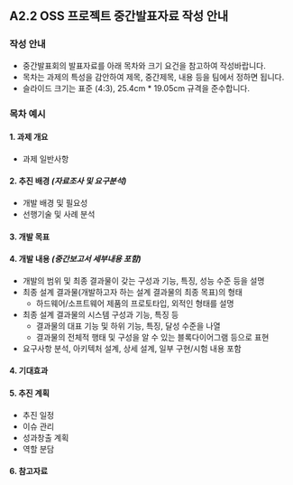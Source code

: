 ## A2.2 OSS 프로젝트 중간발표자료 작성 안내  

### 작성 안내  

- 중간발표회의 발표자료를 아래 목차와 크기 요건을 참고하여 작성바랍니다.  
- 목차는 과제의 특성을 감안하여 제목, 중간제목, 내용 등을 팀에서 정하면 됩니다.  
- 슬라이드 크기는 표준 (4:3), 25.4cm * 19.05cm 규격을 준수합니다.  
  
### 목차 예시  

#### 1. 과제 개요

- 과제 일반사항  

#### 2. 추진 배경 *(자료조사 및 요구분석)*

- 개발 배경 및 필요성
- 선행기술 및 사례 분석

#### 3. 개발 목표
      
#### 4. 개발 내용 *(중간보고서 세부내용 포함)*   

- 개발의 범위 및 최종 결과물이 갖는 구성과 기능, 특징, 성능 수준 등을 설명
- 최종 설계 결과물(개발하고자 하는 설계 결과물의 최종 목표)의 형태  
    - 하드웨어/소프트웨어 제품의 프로토타입, 외적인 형태를 설명
- 최종 설계 결과물의 시스템 구성과 기능, 특징 등
    - 결과물의 대표 기능 및 하위 기능, 특징, 달성 수준을 나열
    - 결과물의 전체적 행태 및 구성을 알 수 있는 블록다이어그램 등으로 표현
- 요구사항 분석, 아키텍처 설계, 상세 설계, 일부 구현/시험 내용 포함  

#### 4. 기대효과  

#### 5. 추진 계획  

- 추진 일정
- 이슈 관리
- 성과창출 계획 
- 역할 분담

#### 6. 참고자료



